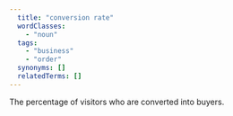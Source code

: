 ```yaml
---
  title: "conversion rate"
  wordClasses:
    - "noun"
  tags:
    - "business"
    - "order"
  synonyms: []
  relatedTerms: []
---
```

The percentage of visitors who are converted into buyers.
